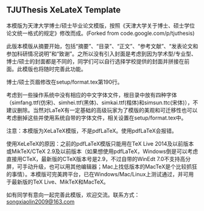 ## TJUThesis XeLateX Template

本模版为天津大学博士/硕士毕业论文模版，按照《天津大学关于博士、硕士学位论文统一格式的规定》修改而成。(Forked from code.google.com/p/tjuthesis)

此版本模版从摘要开始，包括“摘要”、“目录”、“正文”、“参考文献”、“发表论文和参加科研情况说明”和“致谢”。之所以没有引入封面是考虑到因为学术型/专业型、博士/硕士的封面都是不同的，同学们可以自行选择学校提供的封面并拼接在前面。此模版也将随时完善此功能。

博士/硕士页眉修改在setup/format.tex第190行。

考虑到一些操作系统中没有相应的中文字体文件，根目录中放有四种字体（simfang.ttf(仿宋)、simhei.ttf(黑体)、simkai.ttf(楷体)和simsun.ttc(宋体)），不建议删除。当然对LaTeX有一定基础的高级玩家为了模版的美观和可迁移性也可以考虑删掉这些并使用系统自带的字体文件，相关设置在setup/format.tex中。

注意：本模版为XeLaTeX模版，不是pdfLaTeX。使用pdfLaTeX会报错。

使用XeLeTeX的原因：之前的pdfLaTeX模版只能用在TeX Live 2014及以前版本或MikTeX/CTeX 2.9及以前版本（如果想使用pdfLaTeX，Windows倒是可以考虑直接用CTeX，最新版的CTeX版本号是2.9，不过自带的WinEdt 7.0不支持高分屏，可手动升级，也可以用其他编辑器；Mac上找低版本的MacTeX是个比较抓狂的事情）。本模版可完美跨平台，已在Windows/Mac/Linux上测试通过，并可用于最新版的TeX Live、MikTeX和MacTeX。

如有同学有意向一起完善此模版，欢迎交流。联系方式：songxiaolin2009@163.com

